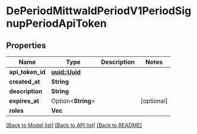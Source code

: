 # DePeriodMittwaldPeriodV1PeriodSignupPeriodApiToken

## Properties

Name | Type | Description | Notes
------------ | ------------- | ------------- | -------------
**api_token_id** | [**uuid::Uuid**](uuid::Uuid.md) |  | 
**created_at** | **String** |  | 
**description** | **String** |  | 
**expires_at** | Option<**String**> |  | [optional]
**roles** | **Vec<String>** |  | 

[[Back to Model list]](../README.md#documentation-for-models) [[Back to API list]](../README.md#documentation-for-api-endpoints) [[Back to README]](../README.md)


